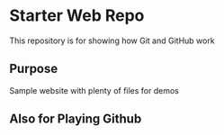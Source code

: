 # Starter Web Repo

This repository is for showing how Git and GitHub work

## Purpose

Sample website with plenty of files for demos

## Also for Playing Github